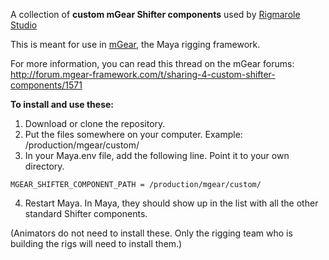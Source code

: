 A collection of **custom mGear Shifter components** used by [Rigmarole Studio](https://rigmarolestudio.com)

This is meant for use in [mGear](http://www.mgear-framework.com/), the Maya rigging framework.

For more information, you can read this thread on the mGear forums:
http://forum.mgear-framework.com/t/sharing-4-custom-shifter-components/1571

**To install and use these:**

1. Download or clone the repository.
2. Put the files somewhere on your computer. Example: /production/mgear/custom/
3. In your Maya.env file, add the following line. Point it to your own directory.

`MGEAR_SHIFTER_COMPONENT_PATH = /production/mgear/custom/`

4. Restart Maya. In Maya, they should show up in the list with all the other standard Shifter components.

(Animators do not need to install these. Only the rigging team who is building the rigs will need to install them.)
